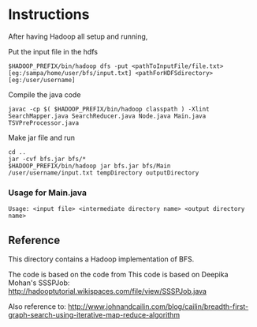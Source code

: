# Instructions

After having Hadoop all setup and running,

Put the input file in the hdfs

```
$HADOOP_PREFIX/bin/hadoop dfs -put <pathToInputFile/file.txt>[eg:/sampa/home/user/bfs/input.txt] <pathForHDFSdirectory>[eg:/user/username]
```

Compile the java code

```
javac -cp $( $HADOOP_PREFIX/bin/hadoop classpath ) -Xlint SearchMapper.java SearchReducer.java Node.java Main.java TSVPreProcessor.java
```

Make jar file and run

```
cd ..
jar -cvf bfs.jar bfs/* 
$HADOOP_PREFIX/bin/hadoop jar bfs.jar bfs/Main /user/username/input.txt tempDirectory outputDirectory
```

### Usage for Main.java

```
Usage: <input file> <intermediate directory name> <output directory name>
```

## Reference
This directory contains a Hadoop implementation of BFS.

The code is based on the code from This code is based on Deepika Mohan's SSSPJob:
http://hadooptutorial.wikispaces.com/file/view/SSSPJob.java 

Also reference to:
http://www.johnandcailin.com/blog/cailin/breadth-first-graph-search-using-iterative-map-reduce-algorithm
